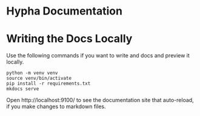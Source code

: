 # Hypha Documentation


# Writing the Docs Locally

Use the following commands if you want to write and docs and preview it locally.

```shell
python -m venv venv
source venv/bin/activate
pip install -r requirements.txt
mkdocs serve
```

Open http://localhost:9100/ to see the documentation site that auto-reload, if you make changes to markdown files.

